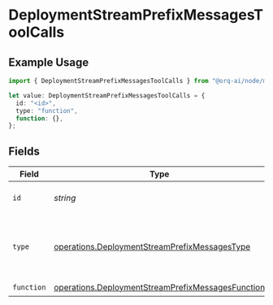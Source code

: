 # DeploymentStreamPrefixMessagesToolCalls

## Example Usage

```typescript
import { DeploymentStreamPrefixMessagesToolCalls } from "@orq-ai/node/models/operations";

let value: DeploymentStreamPrefixMessagesToolCalls = {
  id: "<id>",
  type: "function",
  function: {},
};
```

## Fields

| Field                                                                                                                  | Type                                                                                                                   | Required                                                                                                               | Description                                                                                                            |
| ---------------------------------------------------------------------------------------------------------------------- | ---------------------------------------------------------------------------------------------------------------------- | ---------------------------------------------------------------------------------------------------------------------- | ---------------------------------------------------------------------------------------------------------------------- |
| `id`                                                                                                                   | *string*                                                                                                               | :heavy_check_mark:                                                                                                     | The ID of the tool call.                                                                                               |
| `type`                                                                                                                 | [operations.DeploymentStreamPrefixMessagesType](../../models/operations/deploymentstreamprefixmessagestype.md)         | :heavy_check_mark:                                                                                                     | The type of the tool. Currently, only `function` is supported.                                                         |
| `function`                                                                                                             | [operations.DeploymentStreamPrefixMessagesFunction](../../models/operations/deploymentstreamprefixmessagesfunction.md) | :heavy_check_mark:                                                                                                     | N/A                                                                                                                    |